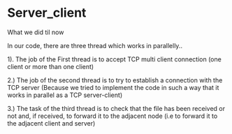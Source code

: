 # Server_client

What we did til now 

In our code, there are three thread which works in parallelly..

1). The job of the First thread  is to accept TCP multi client connection (one client or more than one client)

2.) The job of the second thread is to try to establish a connection with the TCP server (Because we tried to implement the code in such a way that it works in parallel as a TCP server-client) 

3.) The task of the third thread is to check that the file has been received or not and, if received, to forward it to the adjacent node (i.e to forward it to the adjacent client and server)
